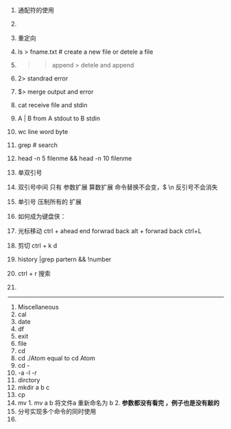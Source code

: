 1. 通配符的使用
  1.

2. 重定向
  1. ls > fname.txt  # create a new file or detele a file
  2. >> append > detele and append
  3. 2> standrad error
  4. $> merge output and error
  5. cat receive file and  stdin
  6. A | B   from A stdout to B stdin
  7. wc  line word byte
  8. grep # search
  9. head -n 5 filenme  && head -n 10 filenme
3. 单双引号
  1. 双引号中间 只有 参数扩展 算数扩展 命令替换不会变，$ \n  反引号不会消失
  2. 单引号 压制所有的 扩展

4. 如何成为键盘侠：
  1. 光标移动 ctrl + ahead end forwrad back  alt + forwrad back  ctrl+L
  2. 剪切 ctrl + k d
  3. history |grep partern && !number
  4. ctrl + r 搜索

5. 

---
1. Miscellaneous
  1. cal
  2. date
  3. df
  4. exit
2. file
  1. cd
  2. cd ./Atom equal to cd Atom
  3. cd -
  4. -a -l -r
3. dirctory
  1. mkdir a b c
  2. cp
  3. mv
    1. mv a b 将文件a 重新命名为 b
    2. **参数都没有看完 ，例子也是没有敲的**
4. 分号实现多个命令的同时使用
5.
